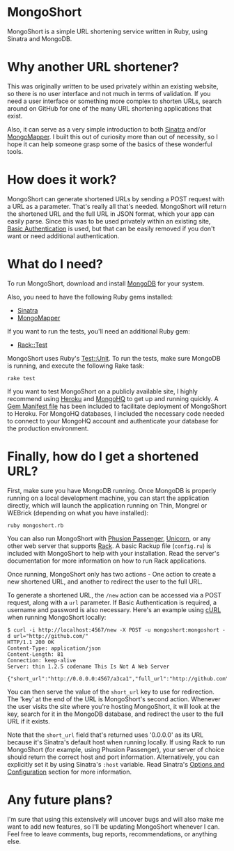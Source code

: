 MongoShort
==========

MongoShort is a simple URL shortening service written in Ruby, using Sinatra and MongoDB.

Why another URL shortener?
==========================

This was originally written to be used privately within an existing website, so there is no user interface and not much in terms of validation. If you need a user interface or something more complex to shorten URLs, search around on GitHub for one of the many URL shortening applications that exist.

Also, it can serve as a very simple introduction to both [Sinatra](http://www.sinatrarb.com/) and/or [MongoMapper](http://github.com/jnunemaker/mongomapper). I built this out of curiosity more than out of necessity, so I hope it can help someone grasp some of the basics of these wonderful tools.

How does it work?
=================

MongoShort can generate shortened URLs by sending a POST request with a URL as a parameter. That's really all that's needed. MongoShort will return the shortened URL and the full URL in JSON format, which your app can easily parse. Since this was to be used privately within an existing site, [Basic Authentication](http://en.wikipedia.org/wiki/Basic_access_authentication) is used, but that can be easily removed if you don't want or need additional authentication.

What do I need?
===============

To run MongoShort, download and install [MongoDB](http://www.mongodb.org/) for your system.

Also, you need to have the following Ruby gems installed:

 * [Sinatra](http://www.sinatrarb.com/)
 * [MongoMapper](http://github.com/jnunemaker/mongomapper)

If you want to run the tests, you'll need an additional Ruby gem:

 * [Rack::Test](http://github.com/brynary/rack-test)

MongoShort uses Ruby's [Test::Unit](http://ruby-doc.org/stdlib/libdoc/test/unit/rdoc/classes/Test/Unit.html). To run the tests, make sure MongoDB is running, and execute the following Rake task:

    rake test

If you want to test MongoShort on a publicly available site, I highly recommend using [Heroku](http://heroku.com/) and [MongoHQ](http://www.mongohq.com/) to get up and running quickly. A [Gem Manifest file](http://docs.heroku.com/gems) has been included to facilitate deployment of MongoShort to Heroku. For MongoHQ databases, I included the necessary code needed to connect to your MongoHQ account and authenticate your database for the production environment.

Finally, how do I get a shortened URL?
======================================

First, make sure you have MongoDB running. Once MongoDB is properly running on a local development machine, you can start the application directly, which will launch the application running on Thin, Mongrel or WEBrick (depending on what you have installed):

    ruby mongoshort.rb

You can also run MongoShort with [Phusion Passenger](http://www.modrails.com/), [Unicorn](http://unicorn.bogomips.org/), or any other web server that supports [Rack](http://rack.rubyforge.org/). A basic Rackup file (`config.ru`) is included with MongoShort to help with your installation. Read the server's documentation for more information on how to run Rack applications.

Once running, MongoShort only has two actions - One action to create a new shortened URL, and another to redirect the user to the full URL.

To generate a shortened URL, the `/new` action can be accessed via a POST request, along with a `url` parameter. If Basic Authentication is required, a username and password is also necessary. Here's an example using [cURL](http://curl.haxx.se/) when running MongoShort locally:

    $ curl -i http://localhost:4567/new -X POST -u mongoshort:mongoshort -d url="http://github.com/"
    HTTP/1.1 200 OK
    Content-Type: application/json
    Content-Length: 81
    Connection: keep-alive
    Server: thin 1.2.5 codename This Is Not A Web Server

    {"short_url":"http://0.0.0.0:4567/a3ca1","full_url":"http://github.com"

You can then serve the value of the `short_url` key to use for redirection. The 'key' at the end of the URL is MongoShort's second action. Whenever the user visits the site where you're hosting MongoShort, it will look at the key, search for it in the MongoDB database, and redirect the user to the full URL if it exists.

Note that the `short_url` field that's returned uses '0.0.0.0' as its URL because it's Sinatra's default host when running locally. If using Rack to run MongoShort (for example, using Phusion Passenger), your server of choice should return the correct host and port information. Alternatively, you can explicitly set it by using Sinatra's `:host` variable. Read Sinatra's [Options and Configuration](http://www.sinatrarb.com/configuration.html) section for more information.

Any future plans?
=================

I'm sure that using this extensively will uncover bugs and will also make me want to add new features, so I'll be updating MongoShort whenever I can. Feel free to leave comments, bug reports, recommendations, or anything else.